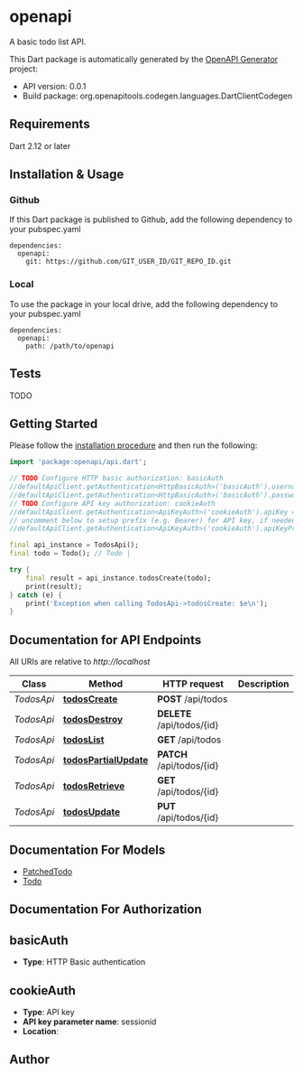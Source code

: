 # openapi
A basic todo list API.

This Dart package is automatically generated by the [OpenAPI Generator](https://openapi-generator.tech) project:

- API version: 0.0.1
- Build package: org.openapitools.codegen.languages.DartClientCodegen

## Requirements

Dart 2.12 or later

## Installation & Usage

### Github
If this Dart package is published to Github, add the following dependency to your pubspec.yaml
```
dependencies:
  openapi:
    git: https://github.com/GIT_USER_ID/GIT_REPO_ID.git
```

### Local
To use the package in your local drive, add the following dependency to your pubspec.yaml
```
dependencies:
  openapi:
    path: /path/to/openapi
```

## Tests

TODO

## Getting Started

Please follow the [installation procedure](#installation--usage) and then run the following:

```dart
import 'package:openapi/api.dart';

// TODO Configure HTTP basic authorization: basicAuth
//defaultApiClient.getAuthentication<HttpBasicAuth>('basicAuth').username = 'YOUR_USERNAME'
//defaultApiClient.getAuthentication<HttpBasicAuth>('basicAuth').password = 'YOUR_PASSWORD';
// TODO Configure API key authorization: cookieAuth
//defaultApiClient.getAuthentication<ApiKeyAuth>('cookieAuth').apiKey = 'YOUR_API_KEY';
// uncomment below to setup prefix (e.g. Bearer) for API key, if needed
//defaultApiClient.getAuthentication<ApiKeyAuth>('cookieAuth').apiKeyPrefix = 'Bearer';

final api_instance = TodosApi();
final todo = Todo(); // Todo | 

try {
    final result = api_instance.todosCreate(todo);
    print(result);
} catch (e) {
    print('Exception when calling TodosApi->todosCreate: $e\n');
}

```

## Documentation for API Endpoints

All URIs are relative to *http://localhost*

Class | Method | HTTP request | Description
------------ | ------------- | ------------- | -------------
*TodosApi* | [**todosCreate**](doc//TodosApi.md#todoscreate) | **POST** /api/todos | 
*TodosApi* | [**todosDestroy**](doc//TodosApi.md#todosdestroy) | **DELETE** /api/todos/{id} | 
*TodosApi* | [**todosList**](doc//TodosApi.md#todoslist) | **GET** /api/todos | 
*TodosApi* | [**todosPartialUpdate**](doc//TodosApi.md#todospartialupdate) | **PATCH** /api/todos/{id} | 
*TodosApi* | [**todosRetrieve**](doc//TodosApi.md#todosretrieve) | **GET** /api/todos/{id} | 
*TodosApi* | [**todosUpdate**](doc//TodosApi.md#todosupdate) | **PUT** /api/todos/{id} | 


## Documentation For Models

 - [PatchedTodo](doc//PatchedTodo.md)
 - [Todo](doc//Todo.md)


## Documentation For Authorization


## basicAuth

- **Type**: HTTP Basic authentication

## cookieAuth

- **Type**: API key
- **API key parameter name**: sessionid
- **Location**: 


## Author



